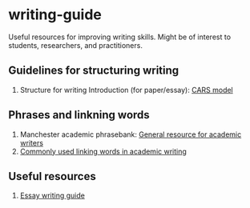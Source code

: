 # writing-guide
Useful resources for improving writing skills. Might be of interest to students, researchers, and practitioners.

## Guidelines for structuring writing
1. Structure for writing Introduction (for paper/essay): [CARS model](https://libguides.usc.edu/writingguide/CARS)

## Phrases and linkning words
1. Manchester academic phrasebank: [General resource for academic writers](https://www.phrasebank.manchester.ac.uk/writing-definitions/)
2. [Commonly used linking words in academic writing](https://web2.uvcs.uvic.ca/courses/elc/sample/ite/gs/gs_38.html)

## Useful resources
1. [Essay writing guide](https://docs.google.com/viewer?url=http://jordanbpeterson.com/wp-content/uploads/2018/02/Essay_Writing_Guide.docx)
